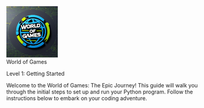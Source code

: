 <a href="https://github.com/YAACOV2008/wog">
  <img src="./images/logo-main.png" alt="Logo" height="135px" style="max-width: 100%;">
</a>
<br />
World of Games

Level 1: Getting Started

Welcome to the World of Games: The Epic Journey! This guide will walk you through the
initial steps to set up and run your Python program. Follow the instructions below to embark on your coding adventure.
